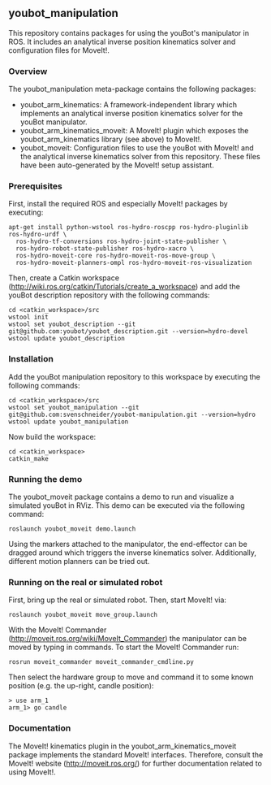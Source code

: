 ## youbot_manipulation

This repository contains packages for using the youBot's manipulator in ROS. It includes an analytical inverse position kinematics solver and configuration files for MoveIt!.


### Overview
The youbot_manipulation meta-package contains the following packages:
* youbot_arm_kinematics: A framework-independent library which implements an analytical inverse position kinematics solver for the youBot manipulator.
* youbot_arm_kinematics_moveit: A MoveIt! plugin which exposes the youbot_arm_kinematics library (see above) to MoveIt!.
* youbot_moveit: Configuration files to use the youBot with MoveIt! and the analytical inverse kinematics solver from this repository. These files have been auto-generated by the MoveIt! setup assistant.


### Prerequisites
First, install the required ROS and especially MoveIt! packages by executing:

    apt-get install python-wstool ros-hydro-roscpp ros-hydro-pluginlib ros-hydro-urdf \
      ros-hydro-tf-conversions ros-hydro-joint-state-publisher \
      ros-hydro-robot-state-publisher ros-hydro-xacro \
      ros-hydro-moveit-core ros-hydro-moveit-ros-move-group \
      ros-hydro-moveit-planners-ompl ros-hydro-moveit-ros-visualization

Then, create a Catkin workspace (http://wiki.ros.org/catkin/Tutorials/create_a_workspace) and add the youBot description repository with the following commands:

    cd <catkin_workspace>/src
    wstool init
    wstool set youbot_description --git git@github.com:youbot/youbot_description.git --version=hydro-devel
    wstool update youbot_description

### Installation
Add the youBot manipulation repository to this workspace by executing the following commands:

    cd <catkin_workspace>/src
    wstool set youbot_manipulation --git git@github.com:svenschneider/youbot-manipulation.git --version=hydro
    wstool update youbot_manipulation

Now build the workspace:

    cd <catkin_workspace>
    catkin_make


### Running the demo
The youbot_moveit package contains a demo to run and visualize a simulated youBot in RViz. This demo can be executed via the following command:

    roslaunch youbot_moveit demo.launch

Using the markers attached to the manipulator, the end-effector can be dragged around which triggers the inverse kinematics solver. Additionally, different motion planners can be tried out.


### Running on the real or simulated robot
First, bring up the real or simulated robot. Then, start MoveIt! via:

    roslaunch youbot_moveit move_group.launch

With the MoveIt! Commander (http://moveit.ros.org/wiki/MoveIt_Commander) the manipulator can be moved by typing in commands. To start the MoveIt! Commander run:

    rosrun moveit_commander moveit_commander_cmdline.py

Then select the hardware group to move and command it to some known position (e.g. the up-right, candle position):

    > use arm_1
    arm_1> go candle


### Documentation

The MoveIt! kinematics plugin in the youbot_arm_kinematics_moveit package implements the standard MoveIt! interfaces. Therefore, consult the MoveIt! website (http://moveit.ros.org/) for further documentation related to using MoveIt!.
